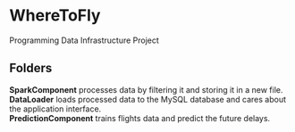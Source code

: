 # WhereToFly
Programming Data Infrastructure Project

## Folders
**SparkComponent** processes data by filtering it and storing it in a new file.  <br />
**DataLoader** loads processed data to the MySQL database and cares about the application interface. <br />
**PredictionComponent** trains flights data and predict the future delays. <br />
